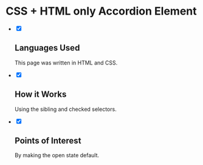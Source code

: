 <div class="faq-markdown">
    <h1>CSS + HTML only Accordion Element</h1>
    <ul>
      <li>
          <input type="checkbox" checked>
        <i></i>
        <h2>Languages Used</h2>
        <p>This page was written in HTML and CSS.</p>
      </li>
      <li>
          <input type="checkbox" checked>
        <i></i>
        <h2>How it Works</h2>
        <p>Using the sibling and checked selectors.</p>
      </li>
      <li>
          <input type="checkbox" checked>
         <i></i>
        <h2>Points of Interest</h2>
        <p>By making the open state default.</p>
      </li>
    </ul>
</div>
